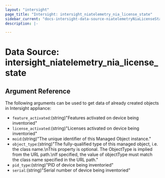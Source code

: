 ```yaml
---
layout: "intersight"
page_title: "Intersight: intersight_niatelemetry_nia_license_state"
sidebar_current: "docs-intersight-data-source-niatelemetryNiaLicenseState"
description: |-

---
```


# Data Source: intersight_niatelemetry_nia_license_state

## Argument Reference
The following arguments can be used to get data of already created objects in Intersight appliance:
* `feature_activated`:(string)"Features activated on device being inventoried"
* `license_activated`:(string)"Licenses activated on device being inventoried"
* `moid`:(string)"The unique identifier of this Managed Object instance."
* `object_type`:(string)"The fully-qualified type of this managed object, i.e. the class name.\nThis property is optional. The ObjectType is implied from the URL path.\nIf specified, the value of objectType must match the class name specified in the URL path."
* `pid_type`:(string)"PID of device being inventoried"
* `serial`:(string)"Serial number of device being inventoried"

